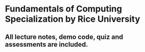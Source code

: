Fundamentals of Computing Specialization by Rice University
===
All lecture notes, demo code, quiz and assessments are included.
---
